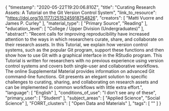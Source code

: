{
    "timestamp": "2020-05-22T19:20:06.810Z",
    "title": "Curating Research Assets: A Tutorial on the Git Version Control System",
    "link_to_resource": "https://doi.org/10.1177/2515245918754826",
    "creators": [
        "Matti Vuorre and James P. Curley"
    ],
    "material_type": [
        "Primary Source",
        "Reading"
    ],
    "education_level": [
        "College / Upper Division (Undergraduates)"
    ],
    "abstract": "Recent calls for improving reproducibility have increased attention to the ways in which researchers curate, share, and collaborate on their research assets. In this Tutorial, we explain how version control systems, such as the popular Git program, support these functions and then show how to use Git with a graphical interface in the RStudio program. This Tutorial is written for researchers with no previous experience using version control systems and covers both single-user and collaborative workflows. The online Supplemental Material provides information on advanced Git command-line functions. Git presents an elegant solution to specific challenges to curating, sharing, and collaborating on research assets and can be implemented in common workflows with little extra effort.",
    "language": [
        "English"
    ],
    "conditions_of_use": "I don't see any of these",
    "primary_user": [
        "Student"
    ],
    "subject_areas": [
        "Applied Science",
        "Social Science"
    ],
    "FORRT_clusters": [
        "Open Data and Materials"
    ],
    "tags": [
        ""
    ]
}